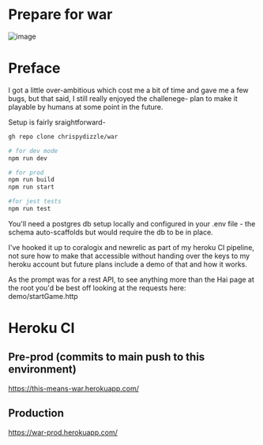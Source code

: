 # Prepare for war
![image](https://user-images.githubusercontent.com/13035175/126040605-7a2e30dd-3bc8-4b47-beed-86da744597a2.png)

# Preface
I got a little over-ambitious which cost me a bit of time and gave me a few bugs, but that said, I still really enjoyed the challenege- plan to make it playable by humans at some point in the future. 

Setup is fairly sraightforward- 
```bash
gh repo clone chrispydizzle/war

# for dev mode
npm run dev

# for prod
npm run build
npm run start

#for jest tests 
npm run test
```

You'll need a postgres db setup locally and configured in your .env file - the schema auto-scaffolds but would require the db to be in place. 

I've hooked it up to coralogix and newrelic as part of my heroku CI pipeline, not sure how to make that accessible without handing over the keys to my heroku account but future plans include a demo of that and how it works. 

As the prompt was for a rest API, to see anything more than the Hai page at the root you'd be best off looking at the requests here:
demo/startGame.http


# Heroku CI 
## Pre-prod (commits to main push to this environment)
https://this-means-war.herokuapp.com/

## Production
https://war-prod.herokuapp.com/


